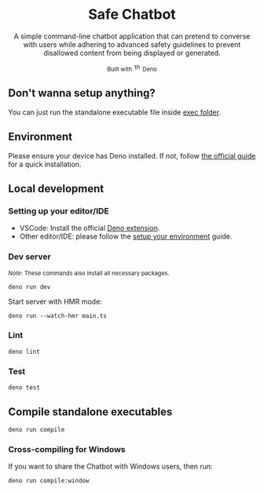 <div align="center">
<h1>Safe Chatbot</h1>

<p>
A simple command-line chatbot application that can pretend to converse with users while
adhering to advanced safety guidelines to prevent disallowed content from being displayed or
generated.
</p>

<sup>Built with <img src="https://deno.land/logo.svg" height="15px" alt="the deno mascot dinosaur standing in the rain"> Deno</sup>

</div>

## Don't wanna setup anything?

You can just run the standalone executable file inside [exec folder](./exec/).

## Environment

Please ensure your device has Deno installed. If not, follow [the official guide](https://docs.deno.com/runtime/getting_started/installation/) for a quick installation.

## Local development

### Setting up your editor/IDE

- VSCode: Install the official [Deno extension](https://marketplace.visualstudio.com/items?itemName=denoland.vscode-deno).
- Other editor/IDE: please follow the [setup your environment](https://docs.deno.com/runtime/getting_started/setup_your_environment/#setting-up-your-editor%2Fide) guide.

### Dev server

<sup>_Note_: These commands also install all necessary packages.</sup>

```console
deno run dev
```

Start server with HMR mode:

```console
deno run --watch-hmr main.ts
```

### Lint

```console
deno lint
```

### Test

```console
deno test
```

## Compile standalone executables

```console
deno run compile
```

### Cross-compiling for Windows

If you want to share the Chatbot with Windows users, then run:

```console
deno run compile:window
```
